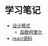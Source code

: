 学习笔记
==========

- [设计模式](./design-pattern/readme.md)
  - [函数柯里化](./design-pattern/currying.md)
- [react源码](./react/srcCode.md)
